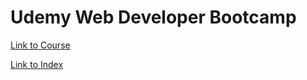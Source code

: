 # Udemy Web Developer Bootcamp

[Link to Course](https://www.udemy.com/the-web-developer-bootcamp/learn/)

[Link to Index](https://ballaneypranav.github.io/web-dev-bootcamp/)
